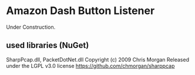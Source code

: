 # Amazon Dash Button Listener
Under Construction.
## used libraries (NuGet)
SharpPcap.dll, PacketDotNet.dll
Copyright (c) 2009 Chris Morgan
Released under the LGPL v3.0 license
https://github.com/chmorgan/sharppcap